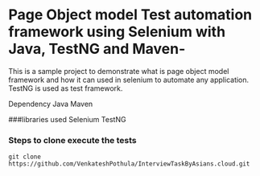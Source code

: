 # Page Object model Test automation framework using Selenium with Java, TestNG and Maven-
This is a sample project to demonstrate what is page object model framework and how it can used in selenium to automate any application.
TestNG is used as test framework.

Dependency
Java
Maven

###libraries used
Selenium
TestNG

### Steps to clone execute the tests
```
git clone https://github.com/VenkateshPothula/InterviewTaskByAsians.cloud.git

```
